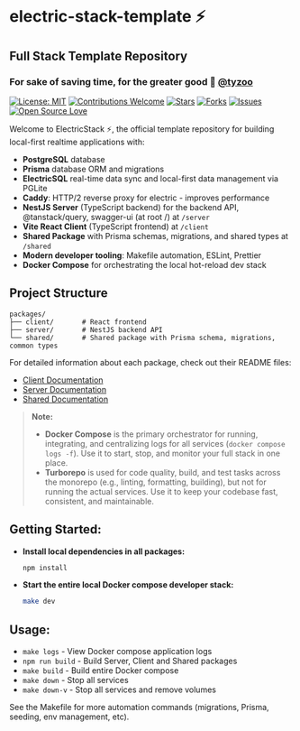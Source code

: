 # electric-stack-template ⚡️

## Full Stack Template Repository

### For sake of saving time, for the greater good 🚀 [@tyzoo](https://github.com/tyzoo)

[![License: MIT](https://img.shields.io/badge/License-MIT-yellow.svg)](https://opensource.org/licenses/MIT)
[![Contributions Welcome](https://img.shields.io/badge/contributions-welcome-brightgreen.svg?style=flat)](https://github.com/tyzoo/electric-stack-template/issues)
[![Stars](https://img.shields.io/github/stars/tyzoo/electric-stack-template.svg)](https://github.com/tyzoo/electric-stack-template/stargazers)
[![Forks](https://img.shields.io/github/forks/tyzoo/electric-stack-template.svg)](https://github.com/tyzoo/electric-stack-template/network/members)
[![Issues](https://img.shields.io/github/issues/tyzoo/electric-stack-template.svg)](https://github.com/tyzoo/electric-stack-template/issues)
[![Open Source Love](https://badges.frapsoft.com/os/v1/open-source.svg?v=103)](https://github.com/tyzoo/electric-stack-template/)

Welcome to ElectricStack ⚡️, the official template repository for building local-first realtime applications with:

- **PostgreSQL** database
- **Prisma** database ORM and migrations
- **ElectricSQL** real-time data sync and local-first data management via PGLite
- **Caddy**: HTTP/2 reverse proxy for electric - improves performance
- **NestJS Server** (TypeScript backend) for the backend API, @tanstack/query, swagger-ui (at root /) at `/server`
- **Vite React Client** (TypeScript frontend) at `/client`
- **Shared Package** with Prisma schemas, migrations, and shared types at `/shared`
- **Modern developer tooling**: Makefile automation, ESLint, Prettier
- **Docker Compose** for orchestrating the local hot-reload dev stack

## Project Structure

```
packages/
├── client/       # React frontend
├── server/       # NestJS backend API
└── shared/       # Shared package with Prisma schema, migrations, common types
```

For detailed information about each package, check out their README files:

- [Client Documentation](packages/client/README.md)
- [Server Documentation](packages/server/README.md)
- [Shared Documentation](packages/shared/README.md)

> **Note:**
>
> - **Docker Compose** is the primary orchestrator for running, integrating, and centralizing logs for all services (`docker compose logs -f`). Use it to start, stop, and monitor your full stack in one place.
> - **Turborepo** is used for code quality, build, and test tasks across the monorepo (e.g., linting, formatting, building), but not for running the actual services. Use it to keep your codebase fast, consistent, and maintainable.

## **Getting Started:**

- **Install local dependencies in all packages:**
  ```sh
  npm install
  ```
- **Start the entire local Docker compose developer stack:**
  ```sh
  make dev
  ```

## **Usage:**

- `make logs` - View Docker compose application logs
- `npm run build` - Build Server, Client and Shared packages
- `make build` - Build entire Docker compose
- `make down` - Stop all services
- `make down-v` - Stop all services and remove volumes

See the Makefile for more automation commands (migrations, Prisma, seeding, env management, etc).
